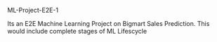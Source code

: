 ML-Project-E2E-1

Its an E2E Machine Learning Project on Bigmart Sales Prediction. This would include complete stages of ML Lifescycle

